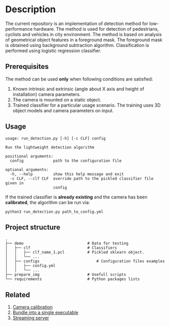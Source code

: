 # Description
The current repository is an implementation of detection method for low-performance hardware.
The method is used for detection of pedestrians, cyclists and vehicles in city environment.
The method is based on analysis of geometrical object features in a foreground mask. The foreground mask is obtained using background subtraction algorithm.
Classification is performed using logistic regression classifier.

## Prerequisites
The method can be used **only** when following conditions are satisfied:
1) Known intrinsic and extrinsic (angle about X axis and height of installation) camera parameters.
2) The camera is mounted on a static object.
3) Trained classifier for a particular usage scenario. The training uses 3D object models and camera parameters on input.

## Usage
```
usage: run_detection.py [-h] [-c CLF] config

Run the lightweight detection algorithm

positional arguments:
  config             path to the configuration file

optional arguments:
  -h, --help         show this help message and exit
  -c CLF, --clf CLF  override path to the pickled classifier file given in
                     config
```

If the trained classifier is **already existing** and the camera has been **calibrated**, the algorithm can be run via:
```
python3 run_detection.py path_to_config.yml
```  

## Project structure

    .
    ├── demo                            # Data for testing
    │   ├── clf                         # Classifiers
    │   │   ├── clf_name_1.pcl          # Pickled sklearn object.
    │   │   └── ...
    │   ├── configs                         # Configuration files examples 
    │   │   ├── config.yml                  
    │   │   └── ...
    ├── prepare_img                     # Usefull scripts
    └── requirements                    # Python packages lists

## Related
1. [Camera calibration](doc/calibration.md)
2. [Bundle into a single executable](doc/pyinstaller.md)
3. [Streaming server](doc/streaming_server.md)
